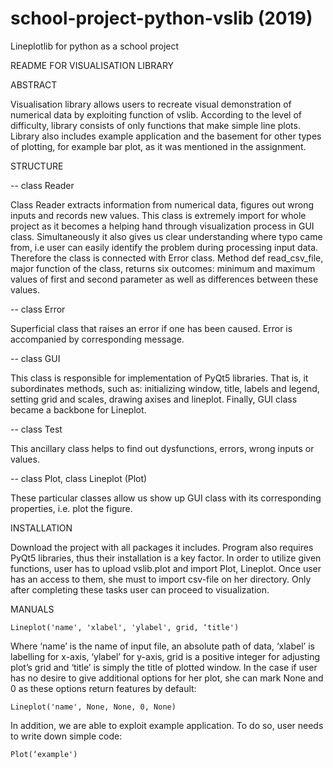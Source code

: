 # school-project-python-vslib (2019)
Lineplotlib for python as a school project

README FOR VISUALISATION LIBRARY

ABSTRACT

Visualisation library allows users to recreate visual demonstration of numerical data by exploiting function of vslib.
According to the level of difficulty, library consists of only functions that make simple line plots.
Library also includes example application and the basement for other types of plotting, for example bar plot, as it was mentioned in the assignment.


STRUCTURE

 -- class Reader

Class Reader extracts information from numerical data, figures out wrong inputs and records new values.
This class is extremely import for whole project as it becomes a helping hand through visualization process in GUI class.
Simultaneously it also gives us clear understanding where typo came from, i.e user can easily identify
the problem during processing input data. Therefore the class is connected with Error class. Method def read_csv_file,
major function of the class, returns six outcomes: minimum and maximum values of first and second parameter
 as well as differences between these values.

 -- class Error

Superficial class that raises an error if one has been caused. Error is accompanied by corresponding message.

 -- class GUI

This class is responsible for implementation of PyQt5 libraries. That is, it subordinates methods, such as: initializing window,
title, labels and legend, setting grid and scales, drawing axises and lineplot. Finally, GUI class became a backbone
for Lineplot.


 -- class Test

This ancillary class helps to find out dysfunctions, errors, wrong inputs or values. 

 -- class Plot, class Lineplot (Plot)

These particular classes allow us show up GUI class with its corresponding properties, i.e. plot the figure.


INSTALLATION

Download the project with all packages it includes. Program also requires PyQt5 libraries, thus their
installation is a key factor. In order to utilize given functions, user has to upload vslib.plot
and import Plot, Lineplot. Once user has an access to them, she must to import csv-file on her directory.
Only after completing these tasks user can proceed to visualization. 



MANUALS
```
Lineplot('name', 'xlabel', 'ylabel', grid, ‘title')
```
Where ‘name’ is the name of input file, an absolute path of data, ‘xlabel’ is labelling for x-axis, ‘ylabel’ for y-axis, grid is a positive integer
for adjusting plot’s grid and ‘title’ is simply the title of plotted window. In the case if user has no desire to give additional
options for her plot, she can mark None and 0 as these options return features by default:
```
Lineplot('name', None, None, 0, None)
```
In addition, we are able to exploit example application. To do so, user needs to write down simple code:
```
Plot(‘example')
```
